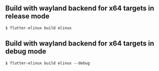 ## Build with wayland backend for x64 targets in release mode
```Shell
$ flutter-elinux build elinux
```

## Build with wayland backend for x64 targets in debug mode
```Shell
$ flutter-elinux build elinux --debug
```